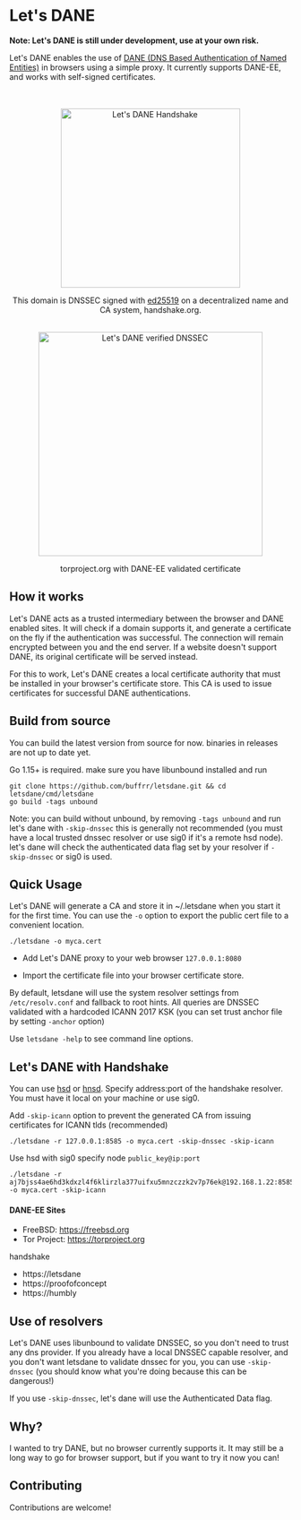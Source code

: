 
# Let's DANE

**Note: Let's DANE is still under development, use at your own risk.**


Let's DANE enables the use of [DANE (DNS Based Authentication of Named Entities)](https://tools.ietf.org/html/rfc6698) in browsers using a simple proxy. It currently supports DANE-EE, and works with self-signed certificates.


<p align="center">
<br>
<br>
<img src="https://github.com/buffrr/letsdane/raw/master/chrome.png" width="320px" alt="Let's DANE Handshake"/>
</p>

<p align="center">
This domain is DNSSEC signed with <a href="https://ed25519.nl/">ed25519</a> on a decentralized name and CA system, handshake.org.   
<br><br>
</p>


<p align="center">
<img src="https://github.com/buffrr/letsdane/raw/master/screenshot.png" width="400px" alt="Let's DANE verified DNSSEC"/><br/>

</p>

<p align="center">
torproject.org with DANE-EE validated certificate
 </p>

## How it works


Let's DANE acts as a trusted intermediary between the browser and DANE enabled sites. It will check if a domain supports it, and generate a certificate on the fly if the authentication was successful. The connection will remain encrypted between you and the end server. If a website doesn't support DANE, its original certificate will be served instead.

For this to work, Let's DANE creates a local certificate authority that must be installed in your browser's certificate store. This CA is used to issue certificates for successful DANE authentications.


## Build from source

You can build the latest version from source for now. binaries in releases are not up to date yet.

Go 1.15+ is required. make sure you have libunbound installed and run

    git clone https://github.com/buffrr/letsdane.git && cd letsdane/cmd/letsdane
    go build -tags unbound

Note: you can build without unbound, by removing `-tags unbound` and run let's dane with `-skip-dnssec`
this is generally not recommended (you must have a local trusted dnssec resolver or use sig0 if it's a remote hsd node).
let's dane will check the authenticated data flag set by your resolver if `-skip-dnssec` or sig0 is used.

## Quick Usage

Let's DANE will generate a CA and store it in ~/.letsdane when you start it for the first time. You can use the `-o` option to export the public cert file to a convenient location.


    ./letsdane -o myca.cert

    
* Add Let's DANE proxy to your web browser `127.0.0.1:8080`

* Import the certificate file into your browser certificate store.

By default, letsdane will use the system resolver settings from `/etc/resolv.conf` and fallback to root hints. 
All queries are DNSSEC validated with a hardcoded ICANN 2017 KSK (you can set trust anchor file by setting `-anchor` option)

Use `letsdane -help` to see command line options. 

## Let's DANE with Handshake

You can use [hsd](https://github.com/handshake-org/hsd) or [hnsd](https://github.com/handshake-org/hnsd). Specify address:port of the handshake resolver. You must have it local on your machine or use sig0. 

Add `-skip-icann` option to prevent the generated CA from issuing certificates for ICANN tlds (recommended)

    ./letsdane -r 127.0.0.1:8585 -o myca.cert -skip-dnssec -skip-icann

Use hsd with sig0 specify node `public_key@ip:port`

    ./letsdane -r aj7bjss4ae6hd3kdxzl4f6klirzla377uifxu5mnzczzk2v7p76ek@192.168.1.22:8585 -o myca.cert -skip-icann


#### DANE-EE Sites
 
* FreeBSD: https://freebsd.org
* Tor Project: https://torproject.org

handshake

* https://letsdane
* https://proofofconcept
* https://humbly


## Use of resolvers

Let's DANE uses libunbound to validate DNSSEC, so you don't need to trust any dns provider. 
If you already have a local DNSSEC capable resolver, and you don't want letsdane to validate dnssec for you, 
you can use `-skip-dnssec`  (you should know what you're doing because this can be dangerous!)

If you use `-skip-dnssec`, let's dane will use the Authenticated Data flag.

## Why?

I wanted to try DANE, but no browser currently supports it. It may still be a long way to go for browser support, but if you want to try it now you can!

## Contributing
Contributions are welcome! 



